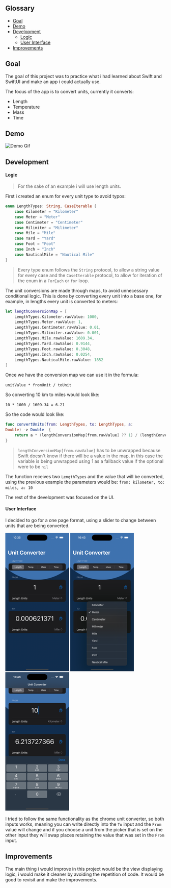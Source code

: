 ## Glossary

- [Goal](#goal)
- [Demo](#demo)
- [Development](#development-)
	- [Logic](#logic)
	- [User Interface](#UI)
- [Improvements](#improvements)

## Goal <a name="Goal"></a>

The goal of this project was to practice what i had learned about Swift and SwiftUI and make an app i could actually use. 

The focus of the app is to convert units, currently it converts:

- Length
- Temperature
- Mass
- Time

## Demo <a name="Demo"></a>

<img src="Images/Simulator-Screen-Recording-iPhone-14-Pro-2023-07-25-at-23.05.49.gif" alt="Demo Gif" style="width:200px;"/>

## Development <a name="Development"></a>

#### Logic <a name="Logic"></a>

> For the sake of an example i will use length units. 

First i created an enum for every unit type to avoid typos:

```Swift
enum LengthTypes: String, CaseIterable {
    case Kilometer = "Kilometer"
    case Meter = "Meter"
    case Centimeter = "Centimeter"
    case Milimiter = "Milimeter"
    case Mile = "Mile"
    case Yard = "Yard"
    case Foot = "Foot"
    case Inch = "Inch"
    case NauticalMile = "Nautical Mile"
}
```

> Every type enum follows the `String` protocol, to allow a string value for every case and the `CaseIterable` protocol, to allow for iteration of the enum in a `ForEach` or `for` loop.

The unit conversions are made through maps, to avoid unnecessary conditional logic. This is done by converting every unit into a base one, for example, in lengths every unit is converted to meters:

```Swift
let lengthConversionMap = [
	LengthTypes.Kilometer.rawValue: 1000,
	LengthTypes.Meter.rawValue: 1,
	LengthTypes.Centimeter.rawValue: 0.01,
	LengthTypes.Milimiter.rawValue: 0.001,
	LengthTypes.Mile.rawValue: 1609.34,
	LengthTypes.Yard.rawValue: 0.9144,
	LengthTypes.Foot.rawValue: 0.3048,
	LengthTypes.Inch.rawValue: 0.0254,
	LengthTypes.NauticalMile.rawValue: 1852
]
```

Once we have the conversion map we can use it in the formula:

`unitValue * fromUnit / toUnit`

So converting 10 km to miles would look like:

`10 * 1000 / 1609.34 = 6.21`

So the code would look like:

```Swift
func convertUnits(from: LengthTypes, to: LengthTypes, a:
Double) -> Double  {
    return a * (lengthConversionMap[from.rawValue] ?? 1) / (lengthConversionMap[to.rawValue] ?? 1)
}
```

> `lengthConversionMap[from.rawValue]` has to be unwrapped because Swift doesn't know if there will be a value in the map, in this case the variable is being unwrapped using 1 as a fallback value if the optional were to be `nil`

The function receives two `LengthTypes` and the value that will be converted, using the previous example the parameters would be: 
`from: kilometer, to: miles, a: 10` 

The rest of the development was focused on the UI.


#### User Interface <a name="UI"></a>

I decided to go for a one page format, using a slider to change between units that are being converted.

<img src="Images/Simulator Screenshot - iPhone 14 Pro - 2023-07-25 at 22.35.44.png" alt="Image 1" style="width:200px;"/>   <img src="Images/Simulator Screenshot - iPhone 14 Pro - 2023-07-25 at 22.43.40.png" alt="Image 2" style="width:200px;"/>   <img src="Images/Simulator Screenshot - iPhone 14 Pro - 2023-07-25 at 22.48.36.png " alt="Image 2" style="width:200px;"/>

I tried to follow the same functionality as the chrome unit converter, so both inputs works, meaning you can write directly into the `To` input and the `From` value will change and if you choose a unit from the picker that is set on the other input they will swap places retaining the value that was set in the `From` input.

## Improvements <a name="Improvements"></a>

The main thing i would improve in this project would be the view displaying logic, i would make it cleaner by avoiding the repetition of code. It would be good to revisit and make the improvements.
